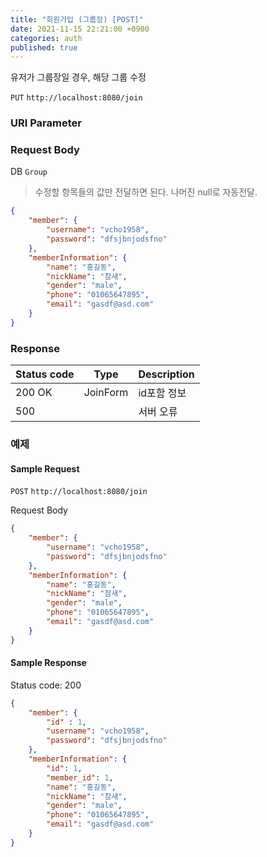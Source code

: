 ```yaml
---
title: "회원가입 (그룹장) [POST]"
date: 2021-11-15 22:21:00 +0900
categories: auth
published: true
---
```


유저가 그룹장일 경우, 해당 그룹 수정

`PUT` `http://localhost:8080/join`

### URI Parameter

### Request Body

DB `Group`

> 수정할 항목들의 값만 전달하면 된다. 나머진 null로 자동전달.

```json
{
    "member": {
		"username": "vcho1958",
		"password": "dfsjbnjodsfno"
	},
    "memberInformation": {
        "name": "홍길동",
        "nickName": "참새",
        "gender": "male",
        "phone": "01065647895",
        "email": "gasdf@asd.com"
    }
}
```





### Response

| Status code | Type     | Description |
| ----------- | -------- | ----------- |
| 200 OK      | JoinForm | id포함 정보 |
| 500         |          | 서버 오류   |



### 예제

#### Sample Request

`POST` `http://localhost:8080/join`

Request Body

```json
{
    "member": {
		"username": "vcho1958",
		"password": "dfsjbnjodsfno"
	},
    "memberInformation": {
        "name": "홍길동",
        "nickName": "참새",
        "gender": "male",
        "phone": "01065647895",
        "email": "gasdf@asd.com"
    }
}
```

#### Sample Response

Status code: 200

```json
{
    "member": {
        "id" : 1,
		"username": "vcho1958",
		"password": "dfsjbnjodsfno"
	},
    "memberInformation": {
        "id": 1,
        "member_id": 1,
        "name": "홍길동",
        "nickName": "참새",
        "gender": "male",
        "phone": "01065647895",
        "email": "gasdf@asd.com"
    }
}
```

